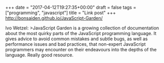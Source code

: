 +++
date = "2017-04-12T19:27:35+00:00"
draft = false
tags = ["programming", "javascript"]
title = "Link post"
+++
http://bonsaiden.github.io/JavaScript-Garden/

Ivo Wetzel: >JavaScript Garden is a growing collection of documentation about the most quirky parts of the JavaScript programming language. It gives advice to avoid common mistakes and subtle bugs, as well as performance issues and bad practices, that non-expert JavaScript programmers may encounter on their endeavours into the depths of the language. Really good resource.

